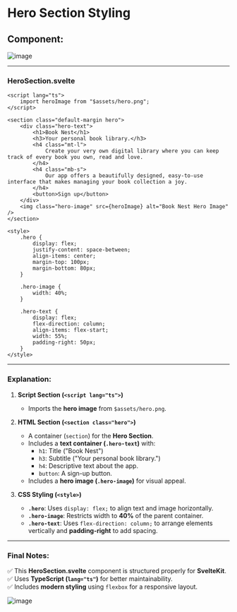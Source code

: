 # Hero Section Styling

## Component:

![image](https://github.com/user-attachments/assets/a1daf7c0-ef2b-4646-9039-554dd5498deb)


---

### **HeroSection.svelte**
```svelte
<script lang="ts">
    import heroImage from "$assets/hero.png";
</script>

<section class="default-margin hero">
    <div class="hero-text">
        <h1>Book Nest</h1>
        <h3>Your personal book library.</h3>
        <h4 class="mt-l">
            Create your very own digital library where you can keep track of every book you own, read and love.
        </h4>
        <h4 class="mb-s">
            Our app offers a beautifully designed, easy-to-use interface that makes managing your book collection a joy.
        </h4>
        <button>Sign up</button>
    </div>
    <img class="hero-image" src={heroImage} alt="Book Nest Hero Image" />
</section>

<style>
    .hero {
        display: flex;
        justify-content: space-between;
        align-items: center;
        margin-top: 100px;
        margin-bottom: 80px;
    }

    .hero-image {
        width: 40%;
    }

    .hero-text {
        display: flex;
        flex-direction: column;
        align-items: flex-start;
        width: 55%;
        padding-right: 50px;
    }
</style>
```

---

### **Explanation:**
1. **Script Section (`<script lang="ts">`)**
   - Imports the **hero image** from `$assets/hero.png`.

2. **HTML Section (`<section class="hero">`)**
   - A container (`section`) for the **Hero Section**.
   - Includes a **text container (`.hero-text`)** with:
     - `h1`: Title ("Book Nest")
     - `h3`: Subtitle ("Your personal book library.")
     - `h4`: Descriptive text about the app.
     - `button`: A sign-up button.
   - Includes a **hero image (`.hero-image`)** for visual appeal.

3. **CSS Styling (`<style>`)**
   - **`.hero`**: Uses `display: flex;` to align text and image horizontally.
   - **`.hero-image`**: Restricts width to **40%** of the parent container.
   - **`.hero-text`**: Uses `flex-direction: column;` to arrange elements vertically and **padding-right** to add spacing.

---

### **Final Notes:**
✅ This **HeroSection.svelte** component is structured properly for **SvelteKit**.  
✅ Uses **TypeScript (`lang="ts"`)** for better maintainability.  
✅ Includes **modern styling** using `flexbox` for a responsive layout.  


![image](https://github.com/user-attachments/assets/c1b35b57-8784-4818-b59a-4dbe8dbf4ab8)

